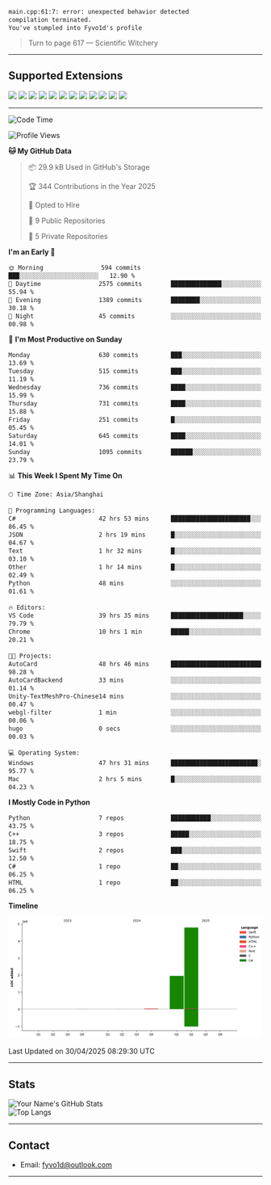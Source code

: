 ```
main.cpp:61:7: error: unexpected behavior detected
compilation terminated.
You've stumpled into Fyvo1d's profile
```

> Turn to page 617 — Scientific Witchery

---

## Supported Extensions

<p align="left">
  <img src="https://cdn.jsdelivr.net/gh/devicons/devicon/icons/cplusplus/cplusplus-original.svg" height="40" />
  <img src="https://cdn.jsdelivr.net/gh/devicons/devicon/icons/csharp/csharp-original.svg" height="40" />
  <img src="https://cdn.jsdelivr.net/gh/devicons/devicon/icons/python/python-original.svg" height="40" />
  <img src="https://cdn.jsdelivr.net/gh/devicons/devicon/icons/swift/swift-original.svg" height="40" />
  <img src="https://cdn.jsdelivr.net/gh/devicons/devicon/icons/git/git-original.svg" height="40" />
  <img src="https://cdn.jsdelivr.net/gh/devicons/devicon/icons/vscode/vscode-original.svg" height="40" />
  <img src="https://www.vulkan.org/user/themes/vulkan/images/logo/vulkan-logo.svg" height="40" />
  <img src="https://cdn.jsdelivr.net/gh/devicons/devicon/icons/opengl/opengl-original.svg" height="40" />
  <img src="https://cdn.jsdelivr.net/gh/devicons/devicon/icons/pytorch/pytorch-original.svg" height="40" />
  <img src="https://cdn.jsdelivr.net/gh/devicons/devicon/icons/unity/unity-original.svg" height="40" />
  <img src="https://cdn.jsdelivr.net/gh/devicons/devicon/icons/unrealengine/unrealengine-original.svg" height="40" />
  <img src="https://cdn.jsdelivr.net/gh/devicons/devicon/icons/cmake/cmake-original.svg" height="40" />
</p>


---

<!--START_SECTION:waka-->
![Code Time](http://img.shields.io/badge/Code%20Time-103%20hrs%2025%20mins-blue)

![Profile Views](http://img.shields.io/badge/Profile%20Views-3-blue)

**🐱 My GitHub Data** 

> 📦 29.9 kB Used in GitHub's Storage 
 > 
> 🏆 344 Contributions in the Year 2025
 > 
> 💼 Opted to Hire
 > 
> 📜 9 Public Repositories 
 > 
> 🔑 5 Private Repositories 
 > 
**I'm an Early 🐤** 

```text
🌞 Morning                594 commits         ███░░░░░░░░░░░░░░░░░░░░░░   12.90 % 
🌆 Daytime                2575 commits        ██████████████░░░░░░░░░░░   55.94 % 
🌃 Evening                1389 commits        ████████░░░░░░░░░░░░░░░░░   30.18 % 
🌙 Night                  45 commits          ░░░░░░░░░░░░░░░░░░░░░░░░░   00.98 % 
```
📅 **I'm Most Productive on Sunday** 

```text
Monday                   630 commits         ███░░░░░░░░░░░░░░░░░░░░░░   13.69 % 
Tuesday                  515 commits         ███░░░░░░░░░░░░░░░░░░░░░░   11.19 % 
Wednesday                736 commits         ████░░░░░░░░░░░░░░░░░░░░░   15.99 % 
Thursday                 731 commits         ████░░░░░░░░░░░░░░░░░░░░░   15.88 % 
Friday                   251 commits         █░░░░░░░░░░░░░░░░░░░░░░░░   05.45 % 
Saturday                 645 commits         ████░░░░░░░░░░░░░░░░░░░░░   14.01 % 
Sunday                   1095 commits        ██████░░░░░░░░░░░░░░░░░░░   23.79 % 
```


📊 **This Week I Spent My Time On** 

```text
🕑︎ Time Zone: Asia/Shanghai

💬 Programming Languages: 
C#                       42 hrs 53 mins      ██████████████████████░░░   86.45 % 
JSON                     2 hrs 19 mins       █░░░░░░░░░░░░░░░░░░░░░░░░   04.67 % 
Text                     1 hr 32 mins        █░░░░░░░░░░░░░░░░░░░░░░░░   03.10 % 
Other                    1 hr 14 mins        █░░░░░░░░░░░░░░░░░░░░░░░░   02.49 % 
Python                   48 mins             ░░░░░░░░░░░░░░░░░░░░░░░░░   01.61 % 

🔥 Editors: 
VS Code                  39 hrs 35 mins      ████████████████████░░░░░   79.79 % 
Chrome                   10 hrs 1 min        █████░░░░░░░░░░░░░░░░░░░░   20.21 % 

🐱‍💻 Projects: 
AutoCard                 48 hrs 46 mins      █████████████████████████   98.28 % 
AutoCardBackend          33 mins             ░░░░░░░░░░░░░░░░░░░░░░░░░   01.14 % 
Unity-TextMeshPro-Chinese14 mins             ░░░░░░░░░░░░░░░░░░░░░░░░░   00.47 % 
webgl-filter             1 min               ░░░░░░░░░░░░░░░░░░░░░░░░░   00.06 % 
hugo                     0 secs              ░░░░░░░░░░░░░░░░░░░░░░░░░   00.03 % 

💻 Operating System: 
Windows                  47 hrs 31 mins      ████████████████████████░   95.77 % 
Mac                      2 hrs 5 mins        █░░░░░░░░░░░░░░░░░░░░░░░░   04.23 % 
```

**I Mostly Code in Python** 

```text
Python                   7 repos             ███████████░░░░░░░░░░░░░░   43.75 % 
C++                      3 repos             █████░░░░░░░░░░░░░░░░░░░░   18.75 % 
Swift                    2 repos             ███░░░░░░░░░░░░░░░░░░░░░░   12.50 % 
C#                       1 repo              ██░░░░░░░░░░░░░░░░░░░░░░░   06.25 % 
HTML                     1 repo              ██░░░░░░░░░░░░░░░░░░░░░░░   06.25 % 
```



**Timeline**

![Lines of Code chart](https://raw.githubusercontent.com/FyVoid/FyVoid/main/assets/bar_graph.png)


 Last Updated on 30/04/2025 08:29:30 UTC
<!--END_SECTION:waka-->

---

## Stats

![Your Name's GitHub Stats](https://github-readme-stats.vercel.app/api?username=fyvoid&show_icons=true&theme=tokyonight)  
![Top Langs](https://github-readme-stats.vercel.app/api/top-langs/?username=fyvoid&layout=compact&theme=tokyonight)

---

## Contact

- Email: [fyvo1d@outlook.com](fyvo1d@outlook.com)  

---
